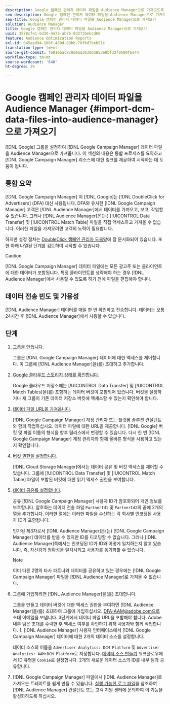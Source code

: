 ```yaml
---
description: Google 캠페인 관리자 데이터 파일을 Audience Manager으로 가져오도록 Google 그룹을 설정합니다. 이 섹션의 컨텐츠는 통합 프로세스를 요약하고 시작하는 데 도움이 되는 Google 캠페인 관리자 리소스에 대한 링크를 제공합니다.
seo-description: Google 캠페인 관리자 데이터 파일을 Audience Manager으로 가져오도록 Google 그룹을 설정합니다. 이 섹션의 컨텐츠는 통합 프로세스를 요약하고 시작하는 데 도움이 되는 Google 캠페인 관리자 리소스에 대한 링크를 제공합니다.
seo-title: Google 캠페인 관리자 데이터 파일을 Audience Manager으로 가져오기
solution: Audience Manager
title: Google 캠페인 관리자 데이터 파일을 Audience Manager으로 가져오기
uuid: 3578cfe1-6d30-4a73-ab75-8d272bebcd60
feature: Audience Optimization Reports
exl-id: 045eed94-100f-460d-83bb-78fbd7beb51c
translation-type: tm+mt
source-git-commit: fe01ebac8c0d0ad3630d3853e0bf32f0b00f6a44
workflow-type: tm+mt
source-wordcount: '648'
ht-degree: 2%

---
```


# Google 캠페인 관리자 데이터 파일을 Audience Manager {#import-dcm-data-files-into-audience-manager}으로 가져오기

[!DNL Google] 그룹을 설정하여 [!DNL Google Campaign Manager] 데이터 파일을 Audience Manager으로 가져옵니다. 이 섹션의 내용은 통합 프로세스를 요약하고 [!DNL Google Campaign Manager] 리소스에 대한 링크를 제공하여 시작하는 데 도움이 됩니다.

## 통합 요약

[!DNL Google Campaign Manager] 이 [!DNL Google]는  [!DNL DoubleClick for Advertisers] (DFA) 대신 사용됩니다. DFA와 유사한 [!DNL Google Campaign Manager] 고객은 [!DNL Audience Manager]에서 데이터를 가져오고, 보고, 작업할 수 있습니다. 그러나 [!DNL Audience Manager]은(는) [!UICONTROL Data Transfer] 및 [!UICONTROL Match Table] 파일을 직접 액세스하고 가져올 수 없습니다. 이러한 파일을 가져오려면 고객의 노력이 필요합니다.

하지만 설정 절차는 [DoubleClick 캠페인 관리자 도움말](https://support.google.com/dcm/partner/answer/2941575?hl=en&amp;ref_topic=6107456)에 잘 문서화되어 있습니다. 또한 아래 나열된 단계를 검토하여 시작할 수 있습니다.

>[!CAUTION]
>
>[!DNL Google Campaign Manager] 데이터 파일에는 모든 광고주 또는 클라이언트에 대한 데이터가 포함됩니다. 특정 클라이언트를 생략해야 하는 경우 [!DNL Audience Manager]에서 사용할 수 있도록 하기 전에 파일을 편집해야 합니다.

## 데이터 전송 빈도 및 가용성

[!DNL Audience Manager] 데이터를 매일 한 번 확인하고 전송합니다. 데이터는 보통 24시간 후 [!DNL Audience Manager]에서 사용할 수 있습니다.

## 단계

1. [그룹을 만듭니다](https://support.google.com/dcm/partner/answer/3370419?hl=en&amp;ref_topic=6107456).

   그룹은 [!DNL Google Campaign Manager] 데이터에 대한 액세스를 제어합니다. 이 그룹에 [!DNL Audience Manager]을(를) 초대하고 추가합니다.

1. [Google 클라우드 스토리지 상태를 확인합니다](https://support.google.com/dcm/partner/answer/3370481?hl=en&amp;ref_topic=6107456).

   Google 클라우드 저장소에는 [!UICONTROL Data Transfer] 및 [!UICONTROL Match Tables]을(를) 포함하는 데이터 버킷이 포함되어 있습니다. 버킷을 설정하거나 새 그룹이 기존 데이터 저장소 버킷에 액세스할 수 있는지 확인해야 합니다.

1. [데이터 파일 URL을 가져옵니다](https://support.google.com/dcm/partner/answer/3370482?hl=en&amp;ref_topic=6107456).

   [!DNL Google Campaign Manager] 계정 관리자 또는 플랫폼 솔루션 컨설턴트와 함께 작업하십시오. 데이터 파일에 대한 URL을 제공합니다. [!DNL Google] 버킷 및 파일 이름의 형식을 향후 릴리스에서 변경할 수 있습니다. 다시 한 번 [!DNL Google Campaign Manager] 계정 관리자와 함께 올바른 형식을 사용하고 있는지 확인합니다.

1. [버킷 권한을 설정합니다](https://cloud.google.com/storage/docs/cloud-console?csw=1#_bucketpermission).

   [!DNL Cloud Storage Manager]에서는 데이터 공유 및 버킷 액세스를 제어할 수 있습니다. 그룹에 [!UICONTROL Data Transfer] 및 [!UICONTROL Match Table] 파일이 포함된 버킷에 대한 읽기 액세스 권한을 부여합니다.

1. [데이터 공유를 설정합니다](https://support.google.com/dcm/partner/answer/6206106?hl=en).

   공유 [!DNL Google Campaign Manager] 사용자 ID가 암호화되어 개인 정보를 보호합니다. 암호화는 데이터 전송 파일 `PartnerId1` 및 `PartnerId2`의 끝에 2개의 열을 추가합니다. 이러한 열에는 이러한 파일을 수신하는 각 회사별 인코딩된 사용자 ID가 포함됩니다.

   인가된 제3자로서 [!DNL Audience Manager]은(는) [!DNL Google Campaign Manager] 데이터를 받을 수 있지만 ID를 디코딩할 수 없습니다. 그러나 [!DNL Audience Manager]쪽에서는 인코딩된 ID가 ID와 어떻게 일치하는지 알고 있습니다. 즉, 자신감과 정확성을 일치시키고 사용자를 동기화할 수 있습니다.

   >[!NOTE]
   >이미 다른 2명의 타사 파트너와 데이터를 공유하고 있는 경우에는 [!DNL Google Campaign Manager] 파일을 [!DNL Audience Manager]로 가져올 수 없습니다.

1. 그룹에 가입하려면 [!DNL Audience Manager]을(를) 초대합니다.

   그룹을 만들고 데이터 버킷에 대한 액세스 권한을 부여하면 [!DNL Audience Manager]을(를) 초대하여 그룹에 가입하십시오. DFA-AAM@adobe.com으로 초대 이메일을 보냅니다. 3단계에서 데이터 파일 URL을 포함해야 합니다. Adobe 내부 팀은 초대를 수락한 후 액세스 여부를 확인하기 위해 사용자와 함께 작업합니다. 1. [!DNL Audience Manager] 사용자 인터페이스에서 [!DNL Google Campaign Manager] 데이터에 대한 2개의 데이터 소스를 설정합니다.

   데이터 소스의 이름을 `Advertiser Analytics: DCM Platform` 및 `Advertiser Analytics: AAM+DCM Platform`로 지정합니다. [데이터 소스 만들기](../../../features/manage-datasources.md#create-data-source) 워크플로우에서 ID 유형을 `Cookie`로 설정합니다. 2개의 새로운 데이터 소스의 ID를 내부 팀과 공유합니다.

1. [!DNL Google Campaign Manager] 파일에서 [!DNL Audience Manager]로 가져오는 트레이트를 쉽게 만들 수 있습니다. [실행 가능한 로그 파일](../../../integration/media-data-integration/actionable-log-files.md)을 참조하여 [!DNL Audience Manager] 컨설턴트 또는 고객 지원 센터에 문의하여 이 기능을 활성화하도록 하십시오.
